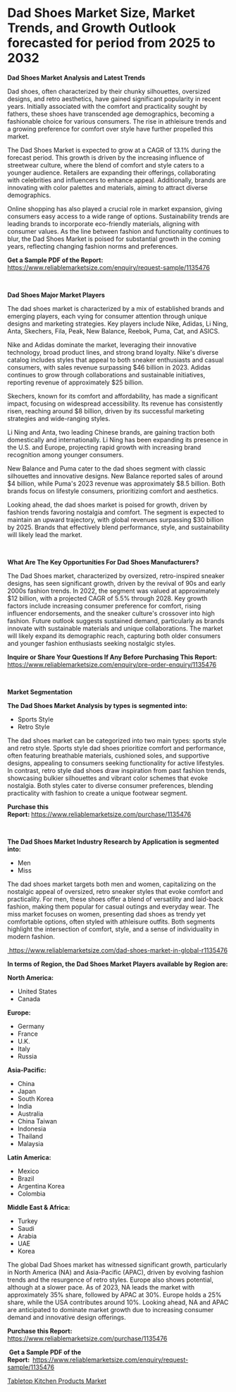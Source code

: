 <p><h1>Dad Shoes Market Size, Market Trends, and Growth Outlook forecasted for period from 2025 to 2032</h1></p><p><strong>Dad Shoes Market Analysis and Latest Trends</strong></p>
<p><p>Dad shoes, often characterized by their chunky silhouettes, oversized designs, and retro aesthetics, have gained significant popularity in recent years. Initially associated with the comfort and practicality sought by fathers, these shoes have transcended age demographics, becoming a fashionable choice for various consumers. The rise in athleisure trends and a growing preference for comfort over style have further propelled this market.</p><p>The Dad Shoes Market is expected to grow at a CAGR of 13.1% during the forecast period. This growth is driven by the increasing influence of streetwear culture, where the blend of comfort and style caters to a younger audience. Retailers are expanding their offerings, collaborating with celebrities and influencers to enhance appeal. Additionally, brands are innovating with color palettes and materials, aiming to attract diverse demographics.</p><p>Online shopping has also played a crucial role in market expansion, giving consumers easy access to a wide range of options. Sustainability trends are leading brands to incorporate eco-friendly materials, aligning with consumer values. As the line between fashion and functionality continues to blur, the Dad Shoes Market is poised for substantial growth in the coming years, reflecting changing fashion norms and preferences.</p></p>
<p><strong>Get a Sample PDF of the Report:&nbsp;</strong> <a href="https://www.reliablemarketsize.com/enquiry/request-sample/1135476?utm_campaign=3120&utm_medium=2&utm_source=Github&utm_content=ia&utm_term=04042025&utm_id=dad-shoes">https://www.reliablemarketsize.com/enquiry/request-sample/1135476</a></p>
<p>&nbsp;</p>
<p><strong>Dad Shoes Major Market Players</strong></p>
<p><p>The dad shoes market is characterized by a mix of established brands and emerging players, each vying for consumer attention through unique designs and marketing strategies. Key players include Nike, Adidas, Li Ning, Anta, Skechers, Fila, Peak, New Balance, Reebok, Puma, Cat, and ASICS.</p><p>Nike and Adidas dominate the market, leveraging their innovative technology, broad product lines, and strong brand loyalty. Nike's diverse catalog includes styles that appeal to both sneaker enthusiasts and casual consumers, with sales revenue surpassing $46 billion in 2023. Adidas continues to grow through collaborations and sustainable initiatives, reporting revenue of approximately $25 billion.</p><p>Skechers, known for its comfort and affordability, has made a significant impact, focusing on widespread accessibility. Its revenue has consistently risen, reaching around $8 billion, driven by its successful marketing strategies and wide-ranging styles.</p><p>Li Ning and Anta, two leading Chinese brands, are gaining traction both domestically and internationally. Li Ning has been expanding its presence in the U.S. and Europe, projecting rapid growth with increasing brand recognition among younger consumers.</p><p>New Balance and Puma cater to the dad shoes segment with classic silhouettes and innovative designs. New Balance reported sales of around $4 billion, while Puma's 2023 revenue was approximately $8.5 billion. Both brands focus on lifestyle consumers, prioritizing comfort and aesthetics.</p><p>Looking ahead, the dad shoes market is poised for growth, driven by fashion trends favoring nostalgia and comfort. The segment is expected to maintain an upward trajectory, with global revenues surpassing $30 billion by 2025. Brands that effectively blend performance, style, and sustainability will likely lead the market.</p></p>
<p>&nbsp;</p>
<p><strong>What Are The Key Opportunities For Dad Shoes Manufacturers?</strong></p>
<p><p>The Dad Shoes market, characterized by oversized, retro-inspired sneaker designs, has seen significant growth, driven by the revival of 90s and early 2000s fashion trends. In 2022, the segment was valued at approximately $12 billion, with a projected CAGR of 5.5% through 2028. Key growth factors include increasing consumer preference for comfort, rising influencer endorsements, and the sneaker culture's crossover into high fashion. Future outlook suggests sustained demand, particularly as brands innovate with sustainable materials and unique collaborations. The market will likely expand its demographic reach, capturing both older consumers and younger fashion enthusiasts seeking nostalgic styles.</p></p>
<p><strong>Inquire or Share Your Questions If Any Before Purchasing This Report:</strong> <a href="https://www.reliablemarketsize.com/enquiry/pre-order-enquiry/1135476?utm_campaign=3120&utm_medium=2&utm_source=Github&utm_content=ia&utm_term=04042025&utm_id=dad-shoes">https://www.reliablemarketsize.com/enquiry/pre-order-enquiry/1135476</a></p>
<p>&nbsp;</p>
<p><strong>Market Segmentation</strong></p>
<p><strong>The Dad Shoes Market Analysis by types is segmented into:</strong></p>
<p><ul><li>Sports Style</li><li>Retro Style</li></ul></p>
<p><p>The dad shoes market can be categorized into two main types: sports style and retro style. Sports style dad shoes prioritize comfort and performance, often featuring breathable materials, cushioned soles, and supportive designs, appealing to consumers seeking functionality for active lifestyles. In contrast, retro style dad shoes draw inspiration from past fashion trends, showcasing bulkier silhouettes and vibrant color schemes that evoke nostalgia. Both styles cater to diverse consumer preferences, blending practicality with fashion to create a unique footwear segment.</p></p>
<p><strong>Purchase this Report:&nbsp;</strong><a href="https://www.reliablemarketsize.com/purchase/1135476?utm_campaign=3120&utm_medium=2&utm_source=Github&utm_content=ia&utm_term=04042025&utm_id=dad-shoes">https://www.reliablemarketsize.com/purchase/1135476</a></p>
<p>&nbsp;</p>
<p><strong>The Dad Shoes Market Industry Research by Application is segmented into:</strong></p>
<p><ul><li>Men</li><li>Miss</li></ul></p>
<p><p>The dad shoes market targets both men and women, capitalizing on the nostalgic appeal of oversized, retro sneaker styles that evoke comfort and practicality. For men, these shoes offer a blend of versatility and laid-back fashion, making them popular for casual outings and everyday wear. The miss market focuses on women, presenting dad shoes as trendy yet comfortable options, often styled with athleisure outfits. Both segments highlight the intersection of comfort, style, and a sense of individuality in modern fashion.</p></p>
<p><a href="https://www.reliablemarketsize.com/dad-shoes-market-in-global-r1135476?utm_campaign=3120&utm_medium=2&utm_source=Github&utm_content=ia&utm_term=04042025&utm_id=dad-shoes">&nbsp;https://www.reliablemarketsize.com/dad-shoes-market-in-global-r1135476</a></p>
<p><strong>In terms of Region, the Dad Shoes Market Players available by Region are:</strong></p>
<p>
    <p> <strong> North America: </strong>
        <ul>
            <li>United States</li>
            <li>Canada</li>
        </ul>
        </p> 
    <p> <strong> Europe: </strong>
        <ul>
            <li>Germany</li>
            <li>France</li>
            <li>U.K.</li>
            <li>Italy</li>
            <li>Russia</li>
        </ul>
        </p> 
    <p> <strong> Asia-Pacific: </strong>
        <ul>
            <li>China</li>
            <li>Japan</li>
            <li>South Korea</li>
            <li>India</li>
            <li>Australia</li>
            <li>China Taiwan</li>
            <li>Indonesia</li>
            <li>Thailand</li>
            <li>Malaysia</li>
        </ul>
        </p> 
    <p> <strong> Latin America: </strong>
        <ul>
            <li>Mexico</li>
            <li>Brazil</li>
            <li>Argentina Korea</li>
            <li>Colombia</li>
        </ul>
        </p> 
    <p> <strong> Middle East & Africa: </strong>
        <ul>
            <li>Turkey</li>
            <li>Saudi</li>
            <li>Arabia</li>
            <li>UAE</li>
            <li>Korea</li>
        </ul>
    </p>
    </p>
<p><p>The global Dad Shoes market has witnessed significant growth, particularly in North America (NA) and Asia-Pacific (APAC), driven by evolving fashion trends and the resurgence of retro styles. Europe also shows potential, although at a slower pace. As of 2023, NA leads the market with approximately 35% share, followed by APAC at 30%. Europe holds a 25% share, while the USA contributes around 10%. Looking ahead, NA and APAC are anticipated to dominate market growth due to increasing consumer demand and innovative design offerings.</p></p>
<p><strong>Purchase this Report: </strong><a href="https://www.reliablemarketsize.com/purchase/1135476?utm_campaign=3120&utm_medium=2&utm_source=Github&utm_content=ia&utm_term=04042025&utm_id=dad-shoes">https://www.reliablemarketsize.com/purchase/1135476</a></p>
<p>&nbsp;<strong>Get a Sample PDF of the Report:&nbsp;&nbsp;</strong><a href="https://www.reliablemarketsize.com/enquiry/request-sample/1135476?utm_campaign=3120&utm_medium=2&utm_source=Github&utm_content=ia&utm_term=04042025&utm_id=dad-shoes">https://www.reliablemarketsize.com/enquiry/request-sample/1135476</a></p>
<p><strong></strong></p>
<p><p><a href="https://github.com/deyniphytic/Market-Research-Report-List-1/blob/main/tabletop-kitchen-products-market.md?utm_campaign=3120&utm_medium=2&utm_source=Github&utm_content=ia&utm_term=04042025&utm_id=dad-shoes">Tabletop Kitchen Products Market</a></p></p>